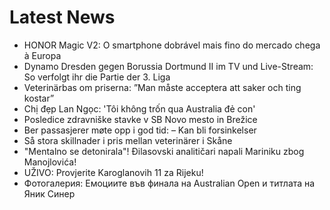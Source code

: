 # Latest News
-  HONOR Magic V2: O smartphone dobrável mais fino do mercado chega à Europa
-  Dynamo Dresden gegen Borussia Dortmund II im TV und Live-Stream: So verfolgt ihr die Partie der 3. Liga
-  Veterinärbas om priserna: ”Man måste acceptera att saker och ting kostar”
-  Chị đẹp Lan Ngọc: 'Tôi không trốn qua Australia đẻ con'
-  Posledice zdravniške stavke v SB Novo mesto in Brežice
-  Ber passasjerer møte opp i god tid: – Kan bli forsinkelser
-  Så stora skillnader i pris mellan veterinärer i Skåne
-  "Mentalno se detonirala"! Đilasovski analitičari napali Mariniku zbog Manojlovića!
-  UŽIVO: Provjerite Karoglanovih 11 za Rijeku!
-  Фотогалерия: Емоциите във финала на Australian Open и титлата на Яник Синер
